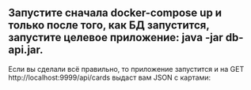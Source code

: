 ## Запустите сначала docker-compose up и только после того, как БД запустится, запустите целевое приложение: java -jar db-api.jar.

Если вы сделали всё правильно, то приложение запустится и на GET http://localhost:9999/api/cards выдаст вам JSON с картами:
